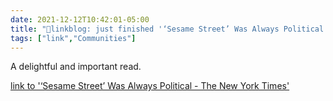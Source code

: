 ```yaml
---
date: 2021-12-12T10:42:01-05:00
title: "🔗linkblog: just finished '‘Sesame Street’ Was Always Political - The New York Times'"
tags: ["link","Communities"]
---
```

A delightful and important read.
 
[link to '‘Sesame Street’ Was Always Political - The New York Times'](https://www.nytimes.com/2021/12/12/arts/television/sesame-street.html)

